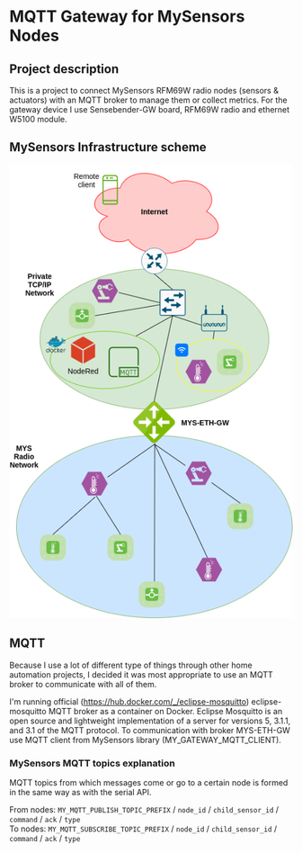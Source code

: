 # MQTT Gateway for MySensors Nodes

## Project description
This is a project to connect MySensors RFM69W radio nodes (sensors & actuators) with an MQTT broker to manage them or collect metrics.
For the gateway device I use Sensebender-GW board, RFM69W radio and ethernet W5100 module.

## MySensors Infrastructure scheme
![Home Infrastructure Diagram](https://raw.githubusercontent.com/ehrnjic/mys-eth-mqtt-gw/main/doc/mys-infrastructure.png)

## MQTT
Because I use a lot of different type of things through other home automation projects, I decided it was most appropriate to use an MQTT broker to communicate with all of them.

I'm running official (https://hub.docker.com/_/eclipse-mosquitto) eclipse-mosquitto MQTT broker as a container on Docker. Eclipse Mosquitto is an open source and lightweight implementation of a server for versions 5, 3.1.1, and 3.1 of the MQTT protocol. To communication with broker MYS-ETH-GW use MQTT client from MySensors library (MY_GATEWAY_MQTT_CLIENT).

### MySensors MQTT topics explanation
MQTT topics from which messages come or go to a certain node is formed in the same way as with the serial API.

From nodes: `MY_MQTT_PUBLISH_TOPIC_PREFIX` / `node_id` / `child_sensor_id` / `command` / `ack` / `type`</br>
To nodes: `MY_MQTT_SUBSCRIBE_TOPIC_PREFIX` / `node_id` / `child_sensor_id` / `command` / `ack` / `type`